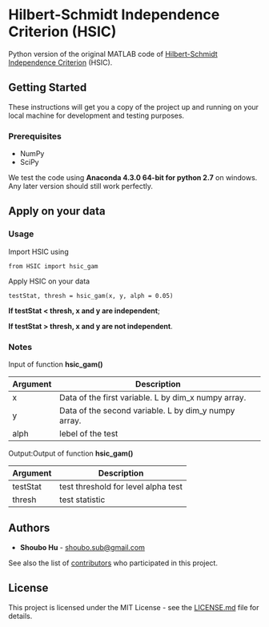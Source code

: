 # Hilbert-Schmidt Independence Criterion (HSIC)

Python version of the original MATLAB code of [Hilbert-Schmidt Independence Criterion](http://papers.nips.cc/paper/3201-a-kernel-statistical-test-of-independence.pdf) (HSIC).

## Getting Started

These instructions will get you a copy of the project up and running on your local machine for development and testing purposes.

### Prerequisites
* NumPy
* SciPy

We test the code using **Anaconda 4.3.0 64-bit for python 2.7** on windows. Any later version should still work perfectly.

## Apply on your data

### Usage

Import HSIC using

```
from HSIC import hsic_gam
```

Apply HSIC on your data
```
testStat, thresh = hsic_gam(x, y, alph = 0.05)
```
**If testStat < thresh, x and y are independent**;

**If testStat > thresh, x and y are not independent**.

### Notes

Input of function **hsic_gam()**

| Argument  | Description  |
|---|---|
|x | Data of the first variable. L by dim_x numpy array.|
|y | Data of the second variable. L by dim_y numpy array.|
|alph | lebel of the test |

Output:Output of function **hsic_gam()**

| Argument  | Description  |
|---|---|
|testStat  |test threshold for level alpha test|
|thresh| test statistic|


## Authors

* **Shoubo Hu** - shoubo.sub@gmail.com

See also the list of [contributors](https://github.com/amber0309/HSIC/contributors) who participated in this project.

## License

This project is licensed under the MIT License - see the [LICENSE.md](LICENSE.md) file for details.
